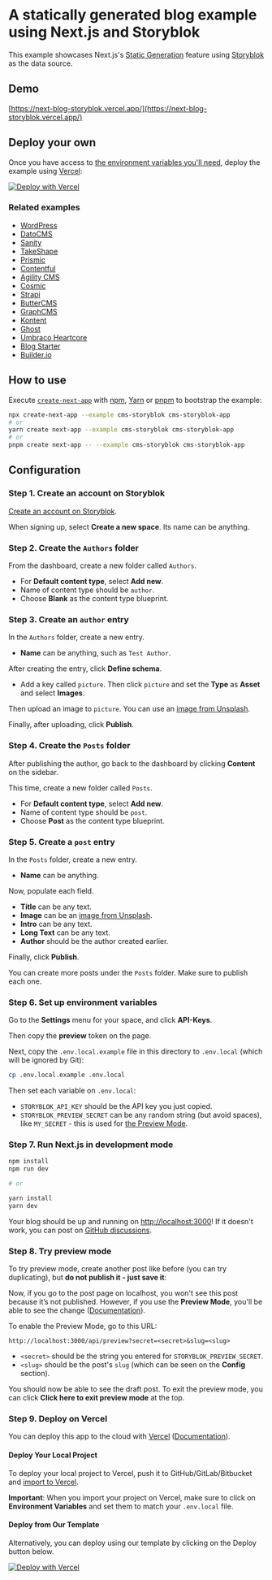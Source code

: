 # A statically generated blog example using Next.js and Storyblok

This example showcases Next.js's [Static Generation](https://nextjs.org/docs/basic-features/pages) feature using [Storyblok](https://www.storyblok.com/) as the data source.

## Demo

[https://next-blog-storyblok.vercel.app/](https://next-blog-storyblok.vercel.app/)

## Deploy your own

Once you have access to [the environment variables you'll need](#step-6-set-up-environment-variables), deploy the example using [Vercel](https://vercel.com?utm_source=github&utm_medium=readme&utm_campaign=next-example):

[![Deploy with Vercel](https://vercel.com/button)](https://vercel.com/new/git/external?repository-url=https://github.com/vercel/next.js/tree/canary/examples/cms-storyblok&project-name=cms-storyblok&repository-name=cms-storyblok&env=STORYBLOK_PREVIEW_SECRET,STORYBLOK_API_KEY&envDescription=Required%20to%20connect%20the%20app%20with%20Storyblok&envLink=https://vercel.link/cms-storyblok-env)

### Related examples

- [WordPress](/examples/cms-wordpress)
- [DatoCMS](/examples/cms-datocms)
- [Sanity](/examples/cms-sanity)
- [TakeShape](/examples/cms-takeshape)
- [Prismic](/examples/cms-prismic)
- [Contentful](/examples/cms-contentful)
- [Agility CMS](/examples/cms-agilitycms)
- [Cosmic](/examples/cms-cosmic)
- [Strapi](/examples/cms-strapi)
- [ButterCMS](/examples/cms-buttercms)
- [GraphCMS](/examples/cms-graphcms)
- [Kontent](/examples/cms-kontent)
- [Ghost](/examples/cms-ghost)
- [Umbraco Heartcore](/examples/cms-umbraco-heartcore)
- [Blog Starter](/examples/blog-starter)
- [Builder.io](/examples/cms-builder-io)

## How to use

Execute [`create-next-app`](https://github.com/vercel/next.js/tree/canary/packages/create-next-app) with [npm](https://docs.npmjs.com/cli/init), [Yarn](https://yarnpkg.com/lang/en/docs/cli/create/) or [pnpm](https://pnpm.io/) to bootstrap the example:

```bash
npx create-next-app --example cms-storyblok cms-storyblok-app
# or
yarn create next-app --example cms-storyblok cms-storyblok-app
# or
pnpm create next-app -- --example cms-storyblok cms-storyblok-app
```

## Configuration

### Step 1. Create an account on Storyblok

[Create an account on Storyblok](https://app.storyblok.com/).

When signing up, select **Create a new space**. Its name can be anything.

### Step 2. Create the `Authors` folder

From the dashboard, create a new folder called `Authors`.

- For **Default content type**, select **Add new**.
- Name of content type should be `author`.
- Choose **Blank** as the content type blueprint.

### Step 3. Create an `author` entry

In the `Authors` folder, create a new entry.

- **Name** can be anything, such as `Test Author`.

After creating the entry, click **Define schema**.

- Add a key called `picture`. Then click `picture` and set the **Type** as **Asset** and select **Images**.

Then upload an image to `picture`. You can use an [image from Unsplash](https://unsplash.com/).

Finally, after uploading, click **Publish**.

### Step 4. Create the `Posts` folder

After publishing the author, go back to the dashboard by clicking **Content** on the sidebar.

This time, create a new folder called `Posts`.

- For **Default content type**, select **Add new**.
- Name of content type should be `post`.
- Choose **Post** as the content type blueprint.

### Step 5. Create a `post` entry

In the `Posts` folder, create a new entry.

- **Name** can be anything.

Now, populate each field.

- **Title** can be any text.
- **Image** can be an [image from Unsplash](https://unsplash.com/).
- **Intro** can be any text.
- **Long Text** can be any text.
- **Author** should be the author created earlier.

Finally, click **Publish**.

You can create more posts under the `Posts` folder. Make sure to publish each one.

### Step 6. Set up environment variables

Go to the **Settings** menu for your space, and click **API-Keys**.

Then copy the **preview** token on the page.

Next, copy the `.env.local.example` file in this directory to `.env.local` (which will be ignored by Git):

```bash
cp .env.local.example .env.local
```

Then set each variable on `.env.local`:

- `STORYBLOK_API_KEY` should be the API key you just copied.
- `STORYBLOK_PREVIEW_SECRET` can be any random string (but avoid spaces), like `MY_SECRET` - this is used for [the Preview Mode](https://nextjs.org/docs/advanced-features/preview-mode).

### Step 7. Run Next.js in development mode

```bash
npm install
npm run dev

# or

yarn install
yarn dev
```

Your blog should be up and running on [http://localhost:3000](http://localhost:3000)! If it doesn't work, you can post on [GitHub discussions](https://github.com/vercel/next.js/discussions).

### Step 8. Try preview mode

To try preview mode, create another post like before (you can try duplicating), but **do not publish it - just save it**:

Now, if you go to the post page on localhost, you won't see this post because it’s not published. However, if you use the **Preview Mode**, you'll be able to see the change ([Documentation](https://nextjs.org/docs/advanced-features/preview-mode)).

To enable the Preview Mode, go to this URL:

```
http://localhost:3000/api/preview?secret=<secret>&slug=<slug>
```

- `<secret>` should be the string you entered for `STORYBLOK_PREVIEW_SECRET`.
- `<slug>` should be the post's `slug` (which can be seen on the **Config** section).

You should now be able to see the draft post. To exit the preview mode, you can click **Click here to exit preview mode** at the top.

### Step 9. Deploy on Vercel

You can deploy this app to the cloud with [Vercel](https://vercel.com?utm_source=github&utm_medium=readme&utm_campaign=next-example) ([Documentation](https://nextjs.org/docs/deployment)).

#### Deploy Your Local Project

To deploy your local project to Vercel, push it to GitHub/GitLab/Bitbucket and [import to Vercel](https://vercel.com/new?utm_source=github&utm_medium=readme&utm_campaign=next-example).

**Important**: When you import your project on Vercel, make sure to click on **Environment Variables** and set them to match your `.env.local` file.

#### Deploy from Our Template

Alternatively, you can deploy using our template by clicking on the Deploy button below.

[![Deploy with Vercel](https://vercel.com/button)](https://vercel.com/new/git/external?repository-url=https://github.com/vercel/next.js/tree/canary/examples/cms-storyblok&project-name=cms-storyblok&repository-name=cms-storyblok&env=STORYBLOK_PREVIEW_SECRET,STORYBLOK_API_KEY&envDescription=Required%20to%20connect%20the%20app%20with%20Storyblok&envLink=https://vercel.link/cms-storyblok-env)
